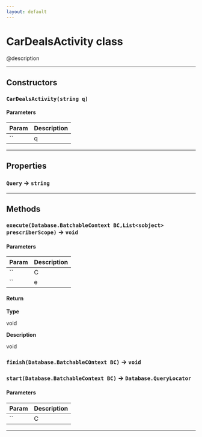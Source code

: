 ```yaml
---
layout: default
---
```

# CarDealsActivity class

@description

---
## Constructors
### `CarDealsActivity(string q)`
#### Parameters
|Param|Description|
|-----|-----------|
|`` | q |

---
## Properties

### `Query` → `string`

---
## Methods
### `execute(Database.BatchableContext BC,List<sobject> prescriberScope)` → `void`
#### Parameters
|Param|Description|
|-----|-----------|
|`` | C |
|`` | e |

#### Return

**Type**

void

**Description**

void

### `finish(Database.BatchableCOntext BC)` → `void`
### `start(Database.BatchableContext BC)` → `Database.QueryLocator`
#### Parameters
|Param|Description|
|-----|-----------|
|`` | C |

---
